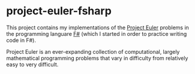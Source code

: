 # project-euler-fsharp
This project contains my implementations of the [Project Euler](https://projecteuler.net/) problems in the programming languare [F#](https://fsharp.org/) (which I started in order to practice writing code in F#).

Project Euler is an ever-expanding collection of computational, largely mathematical programming problems that vary in difficulty from relatively easy to very difficult.
